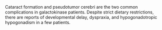Cataract formation and pseudotumor cerebri are the two common complications in galactokinase patients. Despite strict dietary restrictions, there are reports of developmental delay, dyspraxia, and hypogonadotropic hypogonadism in a few patients.
